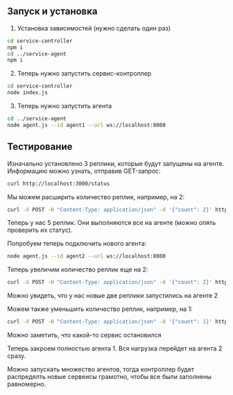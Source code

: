 ## Запуск и установка

1. Установка зависимостей (нужно сделать один раз)
 ```bash
 cd service-controller
 npm i
 cd ../service-agent
 npm i
 ```
 2. Теперь нужно запустить сервис-контроллер
 ```bash
 cd service-controller
 node index.js
 ```
 3. Теперь нужно запустить агента
 ```bash
 cd ../service-agent
 node agent.js --id agent1 --url ws://localhost:8080
 ```

## Тестирование
Изначально установлено 3 реплики, которые будут запущены на агенте. Информацию можно узнать, отправив GET-запрос:
```bash
curl http://localhost:3000/status
```
Мы можем расширить количество реплик, например, на 2:
```bash
curl -X POST -H "Content-Type: application/json" -d '{"count": 2}' http://localhost:3000/scale-up
```
Теперь у нас 5 реплик. Они выполняются все на агенте (можно опять проверить их статус).

Попробуем теперь подключить нового агента:
```bash
node agent.js --id agent2 --url ws://localhost:8080
```
Теперь увеличим количество реплик еще на 2:
```bash
curl -X POST -H "Content-Type: application/json" -d '{"count": 2}' http://localhost:3000/scale-up
```
Можно увидеть, что у нас новые две реплики запустились на агенте 2

Можем также уменьшить количество реплик, например, на 1:
```bash
curl -X POST -H "Content-Type: application/json" -d '{"count": 1}' http://localhost:3000/scale-down
```
Можно заметить, что какой-то сервис остановился

Теперь закроем полностью агента 1. Вся нагрузка перейдет на агента 2 сразу.

Можно запускать множество агентов, тогда контроллер будет распредялть новые сервеисы грамотно, чтобы все были заполнены равномерно.
